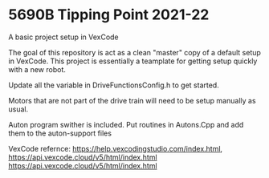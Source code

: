 # 5690B Tipping Point 2021-22
A basic project setup in VexCode

The goal of this repository is act as a clean "master" copy of a default setup in VexCode. This project is essentially a teamplate for getting setup quickly with a new robot.

Update all the variable in DriveFunctionsConfig.h to get started.

Motors that are not part of the drive train will need to be setup manually as usual.

Auton program swither is included. Put routines in Autons.Cpp and add them to the auton-support files

VexCode refernce: https://help.vexcodingstudio.com/index.html, https://api.vexcode.cloud/v5/html/index.html
https://api.vexcode.cloud/v5/html/index.html
